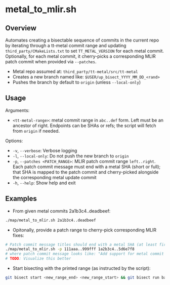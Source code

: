 # metal_to_mlir.sh

## Overview

Automates creating a bisectable sequence of commits in the current repo by iterating through a tt-metal commit range and updating `third_party/CMakeLists.txt` to set `TT_METAL_VERSION` for each metal commit. Optionally, for each metal commit, it cherry-picks a corresponding MLIR patch commit when provided via `--patches`.

- Metal repo assumed at: `third_party/tt-metal/src/tt-metal`
- Creates a new branch named like: `$USER/up_bisect_YYYY_MM_DD_<rand>`
- Pushes the branch by default to `origin` (unless `--local-only`)

## Usage
Arguments:
- `<tt-metal-range>`: metal commit range in `abc..def` form. Left must be an ancestor of right. Endpoints can be SHAs or refs; the script will fetch from `origin` if needed.

Options:
- `-v`, `--verbose`: Verbose logging
- `-l`, `--local-only`: Do not push the new branch to `origin`
- `-p`, `--patches <PATCH_RANGE>`: MLIR patch commit range `left..right`. Each patch commit message must end with a metal SHA (short or full); that SHA is mapped to the patch commit and cherry-picked alongside the corresponding metal update commit
- `-h`, `--help`: Show help and exit

## Examples

- From given metal commits 2a1b3c4..deadbeef:
```bash
./map/metal_to_mlir.sh 2a1b3c4..deadbeef
```

- Opitonally, provide a patch range to cherry-pick corresponding MLIR fixes:
```bash
# Patch commit message titles should end with a metal SHA (at least first 5 chars of full sha)
./map/metal_to_mlir.sh -p 111aaa..999fff 1a2b3c4..5d6e7f8
# where patch commit message looks like: "Add support for metal commit 111aab"
# TODO: Visualize this better 
```

- Start bisecting with the printed range (as instructed by the script):
```bash
git bisect start <new_range_end> <new_range_start> && git bisect run bash up/check_commit.sh
```